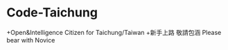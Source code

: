 # Code-Taichung
+Open&amp;Intelligence Citizen for Taichung/Taiwan
+新手上路  敬請包涵  Please bear with Novice
